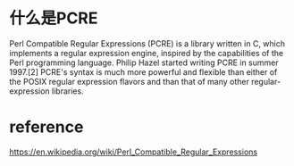 # 什么是PCRE
Perl Compatible Regular Expressions (PCRE) is a library written in C, which implements a regular expression engine, inspired by the capabilities of the Perl programming language. Philip Hazel started writing PCRE in summer 1997.[2] PCRE's syntax is much more powerful and flexible than either of the POSIX regular expression flavors and than that of many other regular-expression libraries.



# reference

https://en.wikipedia.org/wiki/Perl_Compatible_Regular_Expressions